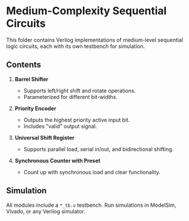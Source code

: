# Medium-Complexity Sequential Circuits

This folder contains Verilog implementations of medium-level sequential logic circuits, each with its own testbench for simulation.

## Contents

1. **Barrel Shifter**
   - Supports left/right shift and rotate operations.
   - Parameterized for different bit-widths.
   
2. **Priority Encoder**
   - Outputs the highest priority active input bit.
   - Includes "valid" output signal.

3. **Universal Shift Register**
   - Supports parallel load, serial in/out, and bidirectional shifting.

4. **Synchronous Counter with Preset**
   - Count up with synchronous load and clear functionality.
   

## Simulation
All modules include a `*_tb.v` testbench.
Run simulations in ModelSim, Vivado, or any Verilog simulator.

